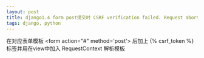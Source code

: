 ```yaml
---
layout: post
title: django1.4 form post提交时 CSRF verification failed. Request aborted.
tags: django, python
---
```


在对应表单模板 \<form action="#" method='post'></code>  后加上 \{% csrf_token %\}</code> 标签并用在view中加入 RequestContext 解析模板
